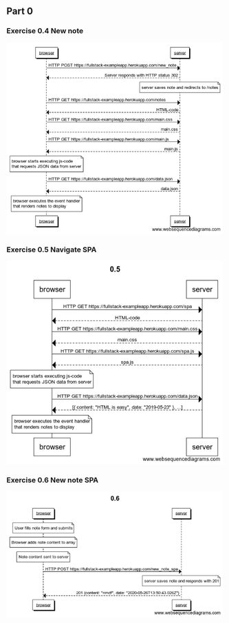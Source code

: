 ## Part 0

### Exercise 0.4 New note

![exercise0.4](./0.4.png)

### Exercise 0.5 Navigate SPA

![exercise0.5](./0.5.png)

### Exercise 0.6 New note SPA

![exercise0.6](./0.6.png)
